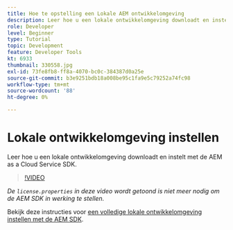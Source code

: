 ```yaml
---
title: Hoe te opstelling een Lokale AEM ontwikkelomgeving
description: Leer hoe u een lokale ontwikkelomgeving downloadt en instelt met de AEM as a Cloud Service SDK.
role: Developer
level: Beginner
type: Tutorial
topic: Development
feature: Developer Tools
kt: 6933
thumbnail: 330558.jpg
exl-id: 73fe8fb8-ff8a-4070-bc0c-384387d0a25e
source-git-commit: b3e9251bdb18a008be95c1fa9e5c79252a74fc98
workflow-type: tm+mt
source-wordcount: '88'
ht-degree: 0%

---
```


# Lokale ontwikkelomgeving instellen

Leer hoe u een lokale ontwikkelomgeving downloadt en instelt met de AEM as a Cloud Service SDK.

>[!VIDEO](https://video.tv.adobe.com/v/330558?quality=12&learn=on)

_De `license.properties` in deze video wordt getoond is niet meer nodig om de AEM SDK in werking te stellen._

Bekijk deze instructies voor [een volledige lokale ontwikkelomgeving instellen met de AEM SDK](https://experienceleague.adobe.com/docs/experience-manager-learn/cloud-service/local-development-environment-set-up/overview.html).
